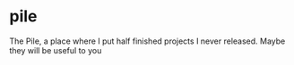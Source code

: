 # pile
The Pile, a place where I put half finished projects I never released. Maybe they will be useful to you
